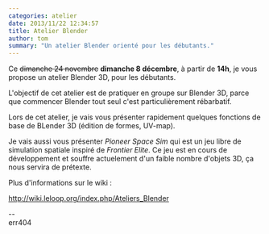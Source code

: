 ```yaml
---
categories: atelier
date: 2013/11/22 12:34:57
title: Atelier Blender
author: tom
summary: "Un atelier Blender orienté pour les débutants."
---
```


Ce <s>dimanche 24 novembre</s> **dimanche 8 décembre**, à partir de **14h**,
je vous propose un atelier Blender 3D, pour les débutants.

L'objectif de cet atelier est de pratiquer en groupe sur Blender 3D, parce
que commencer Blender tout seul c'est particulièrement rébarbatif.

Lors de cet atelier, je vais vous présenter rapidement quelques fonctions de base de BLender 3D (édition de formes, UV-map).

Je vais aussi vous présenter *Pioneer Space Sim* qui est un jeu libre de
simulation spatiale inspiré de *Frontier Elite*. Ce jeu est en cours de
développement et souffre actuelement d'un faible nombre d'objets 3D, ça
nous servira de prétexte.

Plus d'informations sur le wiki :

  <http://wiki.leloop.org/index.php/Ateliers_Blender>

-- <br />
err404
